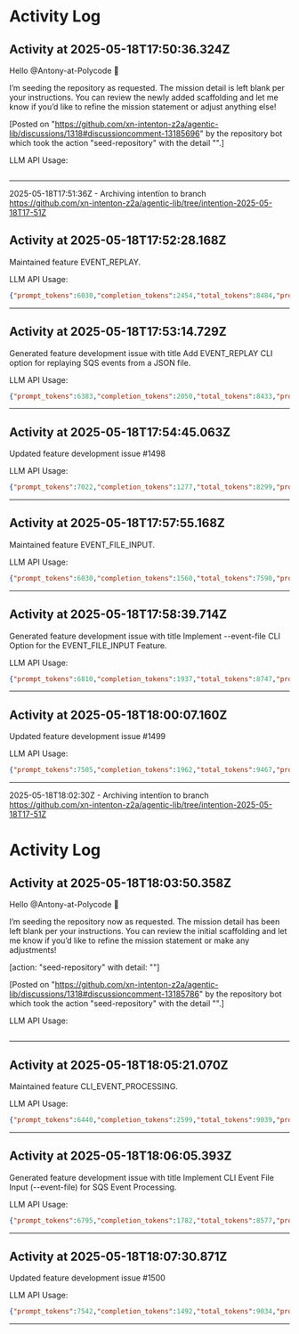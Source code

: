 # Activity Log

## Activity at 2025-05-18T17:50:36.324Z

Hello @Antony-at-Polycode 👋

I’m seeding the repository as requested. The mission detail is left blank per your instructions. You can review the newly added scaffolding and let me know if you’d like to refine the mission statement or adjust anything else!

[Posted on "https://github.com/xn-intenton-z2a/agentic-lib/discussions/1318#discussioncomment-13185696" by the repository bot which took the action "seed-repository" with the detail "".]

LLM API Usage:

```json
```

---

2025-05-18T17:51:36Z - Archiving intentïon to branch https://github.com/xn-intenton-z2a/agentic-lib/tree/intention-2025-05-18T17-51Z

## Activity at 2025-05-18T17:52:28.168Z

Maintained feature EVENT_REPLAY.

LLM API Usage:

```json
{"prompt_tokens":6030,"completion_tokens":2454,"total_tokens":8484,"prompt_tokens_details":{"cached_tokens":0,"audio_tokens":0},"completion_tokens_details":{"reasoning_tokens":2176,"audio_tokens":0,"accepted_prediction_tokens":0,"rejected_prediction_tokens":0}}
```

---

## Activity at 2025-05-18T17:53:14.729Z

Generated feature development issue with title Add EVENT_REPLAY CLI option for replaying SQS events from a JSON file.

LLM API Usage:

```json
{"prompt_tokens":6383,"completion_tokens":2050,"total_tokens":8433,"prompt_tokens_details":{"cached_tokens":0,"audio_tokens":0},"completion_tokens_details":{"reasoning_tokens":1408,"audio_tokens":0,"accepted_prediction_tokens":0,"rejected_prediction_tokens":0}}
```

---

## Activity at 2025-05-18T17:54:45.063Z

Updated feature development issue #1498

LLM API Usage:

```json
{"prompt_tokens":7022,"completion_tokens":1277,"total_tokens":8299,"prompt_tokens_details":{"cached_tokens":0,"audio_tokens":0},"completion_tokens_details":{"reasoning_tokens":448,"audio_tokens":0,"accepted_prediction_tokens":0,"rejected_prediction_tokens":0}}
```

---

## Activity at 2025-05-18T17:57:55.168Z

Maintained feature EVENT_FILE_INPUT.

LLM API Usage:

```json
{"prompt_tokens":6030,"completion_tokens":1560,"total_tokens":7590,"prompt_tokens_details":{"cached_tokens":0,"audio_tokens":0},"completion_tokens_details":{"reasoning_tokens":1088,"audio_tokens":0,"accepted_prediction_tokens":0,"rejected_prediction_tokens":0}}
```

---

## Activity at 2025-05-18T17:58:39.714Z

Generated feature development issue with title Implement --event-file CLI Option for the EVENT_FILE_INPUT Feature.

LLM API Usage:

```json
{"prompt_tokens":6810,"completion_tokens":1937,"total_tokens":8747,"prompt_tokens_details":{"cached_tokens":0,"audio_tokens":0},"completion_tokens_details":{"reasoning_tokens":1216,"audio_tokens":0,"accepted_prediction_tokens":0,"rejected_prediction_tokens":0}}
```

---

## Activity at 2025-05-18T18:00:07.160Z

Updated feature development issue #1499

LLM API Usage:

```json
{"prompt_tokens":7505,"completion_tokens":1962,"total_tokens":9467,"prompt_tokens_details":{"cached_tokens":0,"audio_tokens":0},"completion_tokens_details":{"reasoning_tokens":1344,"audio_tokens":0,"accepted_prediction_tokens":0,"rejected_prediction_tokens":0}}
```

---

2025-05-18T18:02:30Z - Archiving intentïon to branch https://github.com/xn-intenton-z2a/agentic-lib/tree/intention-2025-05-18T17-51Z

# Activity Log

## Activity at 2025-05-18T18:03:50.358Z

Hello @Antony-at-Polycode 👋

I’m seeding the repository now as requested. The mission detail has been left blank per your instructions. You can review the initial scaffolding and let me know if you’d like to refine the mission statement or make any adjustments!

[action: "seed-repository" with detail: ""]

[Posted on "https://github.com/xn-intenton-z2a/agentic-lib/discussions/1318#discussioncomment-13185786" by the repository bot which took the action "seed-repository" with the detail "".]

LLM API Usage:

```json
```

---

## Activity at 2025-05-18T18:05:21.070Z

Maintained feature CLI_EVENT_PROCESSING.

LLM API Usage:

```json
{"prompt_tokens":6440,"completion_tokens":2599,"total_tokens":9039,"prompt_tokens_details":{"cached_tokens":0,"audio_tokens":0},"completion_tokens_details":{"reasoning_tokens":1984,"audio_tokens":0,"accepted_prediction_tokens":0,"rejected_prediction_tokens":0}}
```

---

## Activity at 2025-05-18T18:06:05.393Z

Generated feature development issue with title Implement CLI Event File Input (--event-file) for SQS Event Processing.

LLM API Usage:

```json
{"prompt_tokens":6795,"completion_tokens":1782,"total_tokens":8577,"prompt_tokens_details":{"cached_tokens":0,"audio_tokens":0},"completion_tokens_details":{"reasoning_tokens":1024,"audio_tokens":0,"accepted_prediction_tokens":0,"rejected_prediction_tokens":0}}
```

---

## Activity at 2025-05-18T18:07:30.871Z

Updated feature development issue #1500

LLM API Usage:

```json
{"prompt_tokens":7542,"completion_tokens":1492,"total_tokens":9034,"prompt_tokens_details":{"cached_tokens":0,"audio_tokens":0},"completion_tokens_details":{"reasoning_tokens":768,"audio_tokens":0,"accepted_prediction_tokens":0,"rejected_prediction_tokens":0}}
```

---

